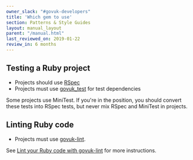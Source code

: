 ```yaml
---
owner_slack: "#govuk-developers"
title: 'Which gem to use'
section: Patterns & Style Guides
layout: manual_layout
parent: "/manual.html"
last_reviewed_on: 2019-01-22
review_in: 6 months
---
```


## Testing a Ruby project

- Projects should use [RSpec](https://github.com/rspec/rspec)
- Projects must use [govuk_test](https://github.com/alphagov/govuk_test) for test dependencies

Some projects use MiniTest. If you're in the position, you should convert these tests into RSpec tests, but never mix RSpec and MiniTest in projects.

## Linting Ruby code

- Projects must use [govuk-lint](https://github.com/alphagov/govuk-lint).

See [Lint your Ruby code with govuk-lint](/manual/lint-ruby-code.html) for more instructions.
